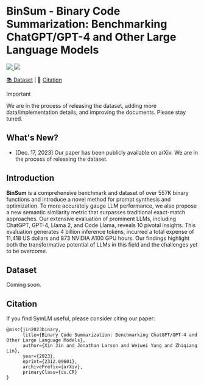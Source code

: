 # **BinSum** - Binary Code Summarization: Benchmarking ChatGPT/GPT-4 and Other Large Language Models

<p align="left">
    <a href="https://arxiv.org/abs/2312.09601"><img src="https://img.shields.io/badge/arXiv-2312.02120-b31b1b.svg?style=for-the-badge">
    <a href="https://opensource.org/license/mit/"><img src="https://img.shields.io/badge/License-MIT-blue.svg?style=for-the-badge">
</p>

<p align="left">
    📚&nbsp;<a href="#-**dataset**">Dataset</a>
    | 📝&nbsp;<a href="#-**citation**">Citation</a>
</p>

> [!IMPORTANT]
> We are in the process of releasing the dataset, adding more data/implementation details, and improving the documents. Please stay tuned.

## **What's New?**

- [Dec. 17, 2023] Our paper has been publicly available on arXiv. We are in the process of releasing the dataset.

<!-- ## **Highlights** -->

<!-- ## **Table of Contents** -->

## **Introduction**

**BinSum** is a comprehensive benchmark and dataset of over 557K binary functions and introduce a novel method for prompt synthesis and optimization. To more accurately gauge LLM performance, we also propose a new semantic similarity metric that surpasses traditional exact-match approaches. Our extensive evaluation of prominent LLMs, including ChatGPT, GPT-4, Llama 2, and Code Llama, reveals 10 pivotal insights. This evaluation generates 4 billion inference tokens, incurred a total expense of 11,418 US dollars and 873 NVIDIA A100 GPU hours. Our findings highlight both the transformative potential of LLMs in this field and the challenges yet to be overcome.

## **Dataset**

Coming soon.

## **Citation**

If you find SymLM useful, please consider citing our paper:

```plaintext
@misc{jin2023binary,
      title={Binary Code Summarization: Benchmarking ChatGPT/GPT-4 and Other Large Language Models}, 
      author={Xin Jin and Jonathan Larson and Weiwei Yang and Zhiqiang Lin},
      year={2023},
      eprint={2312.09601},
      archivePrefix={arXiv},
      primaryClass={cs.CR}
}
```